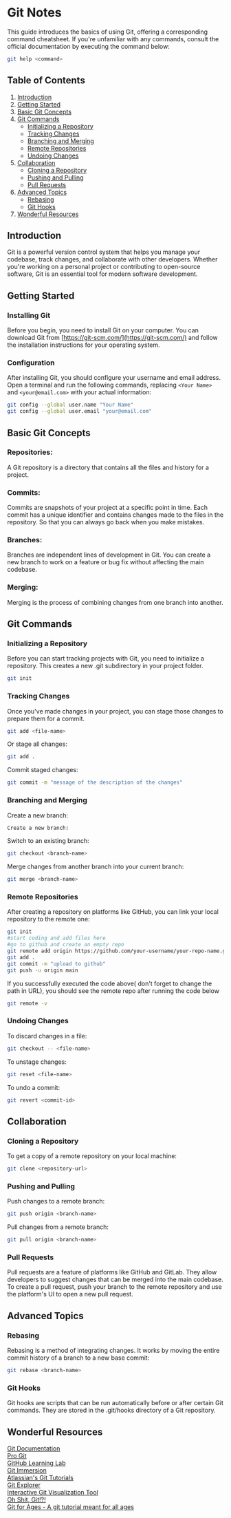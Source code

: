 # Git Notes

This guide introduces the basics of using Git, offering a corresponding command cheatsheet. If you're unfamiliar with any commands, consult the official documentation by executing the command below:
```bash
git help <command>
```

## Table of Contents

1. [Introduction](#introduction)
2. [Getting Started](#getting-started)
3. [Basic Git Concepts](#basic-git-concepts)
4. [Git Commands](#git-commands)
    - [Initializing a Repository](#initializing-a-repository)
    - [Tracking Changes](#tracking-changes)
    - [Branching and Merging](#branching-and-merging)
    - [Remote Repositories](#remote-repositories)
    - [Undoing Changes](#undoing-changes)
5. [Collaboration](#collaboration)
    - [Cloning a Repository](#cloning-a-repository)
    - [Pushing and Pulling](#pushing-and-pulling)
    - [Pull Requests](#pull-requests)
6. [Advanced Topics](#advanced-topics)
    - [Rebasing](#rebasing)
    - [Git Hooks](#git-hooks)
8. [Wonderful Resources](#wonderful-resources)


## Introduction

Git is a powerful version control system that helps you manage your codebase, track changes, and collaborate with other developers. Whether you're working on a personal project or contributing to open-source software, Git is an essential tool for modern software development.

## Getting Started

### Installing Git

Before you begin, you need to install Git on your computer. You can download Git from [https://git-scm.com/](https://git-scm.com/) and follow the installation instructions for your operating system.

### Configuration

After installing Git, you should configure your username and email address. Open a terminal and run the following commands, replacing `<Your Name>` and `<your@email.com>` with your actual information:

```bash
git config --global user.name "Your Name"
git config --global user.email "your@email.com"
```

## Basic Git Concepts

### Repositories: 
 A Git repository is a directory that contains all the files and history for a project.
### Commits: 
Commits are snapshots of your project at a specific point in time. Each commit has a unique identifier and contains changes made to the files in the repository. So that you can always go back when you make mistakes.
### Branches: 
Branches are independent lines of development in Git. You can create a new branch to work on a feature or bug fix without affecting the main codebase.
### Merging: 
Merging is the process of combining changes from one branch into another.

## Git Commands

### Initializing a Repository
Before you can start tracking projects with Git, you need to initialize a repository. This creates a new .git subdirectory in your project folder.

```bash
git init
```




### Tracking Changes
Once you've made changes in your project, you can stage those changes to prepare them for a commit.
```bash
git add <file-name>
```
Or stage all changes:
```bash
git add .
```
Commit staged changes:
```bash
git commit -m "message of the description of the changes"
```
### Branching and Merging
Create a new branch:

```bash
Create a new branch:
```

Switch to an existing branch:

```bash
git checkout <branch-name>
```
Merge changes from another branch into your current branch:
```bash
git merge <branch-name>
```
### Remote Repositories
After creating a repository on platforms like GitHub, you can link your local repository to the remote one:
```bash
git init
#start coding and add files here
#go to github and create an empty repo
git remote add origin https://github.com/your-username/your-repo-name.git
git add .
git commit -m "upload to github"
git push -u origin main
```
If you successfully executed the code above( don't forget to change the path in URL), you should see the remote repo after running the code below
```bash
git remote -v
```


### Undoing Changes
To discard changes in a file:
```bash
git checkout -- <file-name>

```
To unstage changes:
```bash
git reset <file-name>
```


To undo a commit:

```bash
git revert <commit-id>

```

## Collaboration
### Cloning a Repository

To get a copy of a remote repository on your local machine:

```bash
git clone <repository-url>


```

### Pushing and Pulling

Push changes to a remote branch:

```bash
git push origin <branch-name>

```
Pull changes from a remote branch:

```bash
git pull origin <branch-name>


```

### Pull Requests

Pull requests are a feature of platforms like GitHub and GitLab. They allow developers to suggest changes that can be merged into the main codebase. To create a pull request, push your branch to the remote repository and use the platform's UI to open a new pull request.


## Advanced Topics 

### Rebasing

Rebasing is a method of integrating changes. It works by moving the entire commit history of a branch to a new base commit:

```bash
git rebase <branch-name>


```

### Git Hooks

Git hooks are scripts that can be run automatically before or after certain Git commands. They are stored in the .git/hooks directory of a Git repository.

## Wonderful Resources
[Git Documentation](https://git-scm.com/doc)\
[Pro Git](https://git-scm.com/book/en/v2)\
[GitHub Learning Lab](https://lab.github.com/)\
[Git Immersion](https://gitimmersion.com/)\
[Atlassian's Git Tutorials](https://www.atlassian.com/git/tutorials)\
[Git Explorer](https://gitexplorer.com/)\
[Interactive Git Visualization Tool](http://git-school.github.io/visualizing-git/)\
[Oh Shit, Git!?!](https://ohshitgit.com/)\
[Git for Ages - A git tutorial meant for all ages](https://github.com/acrylcandy/git-for-ages)
